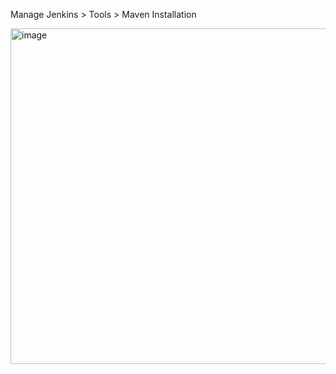 Manage Jenkins > Tools > Maven Installation 

<img width="537" alt="image" src="https://github.com/user-attachments/assets/d1983cac-da1a-4f52-ac9e-676d6278e417" />
